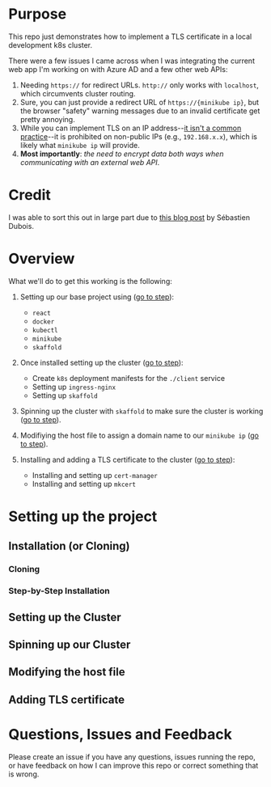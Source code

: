 # Purpose

This repo just demonstrates how to implement a TLS certificate in a local development k8s cluster. 

There were a few issues I came across when I was integrating the current web app I'm working on with Azure AD and a few other web APIs:

1. Needing `https://` for redirect URLs. `http://` only works with `localhost`, which circumvents cluster routing.
2. Sure, you can just provide a redirect URL of `https://{minikube ip}`, but the browser "safety" warning messages due to an invalid certificate get pretty annoying.
3. While you can implement TLS on an IP address--[it isn't a common practice](https://stackoverflow.com/questions/2043617/is-it-possible-to-have-ssl-certificate-for-ip-address-not-domain-name)--it is prohibited on non-public IPs (e.g., `192.168.x.x`), which is likely what `minikube ip` will provide.
4. **Most importantly**: *the need to encrypt data both ways when communicating with an external web API*.

# Credit

I was able to sort this out in large part due to [this blog post](https://itnext.io/deploying-tls-certificates-for-local-development-and-production-using-kubernetes-cert-manager-9ab46abdd569) by Sébastien Dubois. 

# Overview

What we'll do to get this working is the following:

1. Setting up our base project using ([go to step](#install)):
    - `react`
    - `docker`
    - `kubectl`
    - `minikube`
    - `skaffold`

2. Once installed setting up the cluster ([go to step](#cluster)):
    - Create `k8s` deployment manifests for the `./client` service
    - Setting up `ingress-nginx`
    - Setting up `skaffold`

3. Spinning up the cluster with `skaffold` to make sure the cluster is working ([go to step](#start)).

4. Modifiying the host file to assign a domain name to our `minikube ip` ([go to step](#host)).

5. Installing and adding a TLS certificate to the cluster ([go to step](#certificate)):
    - Installing and setting up `cert-manager`
    - Installing and setting up `mkcert`

# Setting up the project



## <a name="install"></a> Installation (or Cloning)

### Cloning

### Step-by-Step Installation

## <a name="cluster"></a> Setting up the Cluster

## <a name="start"></a> Spinning up our Cluster

## <a name="host"></a> Modifying the host file

## <a name="certificate"></a> Adding TLS certificate

# Questions, Issues and Feedback

Please create an issue if you have any questions, issues running the repo, or have feedback on how I can improve this repo or correct something that is wrong.